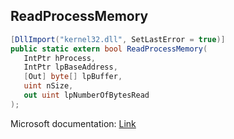 ## ReadProcessMemory

```csharp
[DllImport("kernel32.dll", SetLastError = true)]
public static extern bool ReadProcessMemory(
   IntPtr hProcess,
   IntPtr lpBaseAddress,
   [Out] byte[] lpBuffer,
   uint nSize,
   out uint lpNumberOfBytesRead
);
```

Microsoft documentation: [Link](https://docs.microsoft.com/en-us/windows/win32/api/memoryapi/nf-memoryapi-readprocessmemory)
